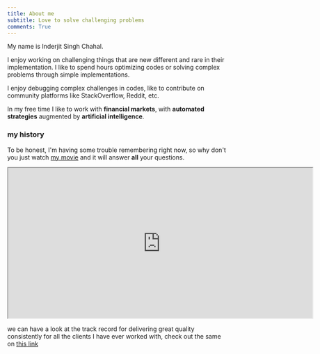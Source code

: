 ```yaml
---
title: About me
subtitle: Love to solve challenging problems
comments: True
---
```


My name is Inderjit Singh Chahal. 

I enjoy working on challenging things that are new different and rare in their implementation. I like to spend hours optimizing codes or solving complex problems through simple implementations.

I enjoy debugging complex challenges in codes, like to contribute on community platforms like StackOverflow, Reddit, etc.

In my free time I like to work with **financial markets**, with **automated strategies** augmented by **artificial intelligence**. 

### my history

To be honest, I'm having some trouble remembering right now, so why don't you just watch [my movie](https://youtu.be/yhhCVGBNFMo) and it will answer **all** your questions.

<html>
<body>

<iframe width="700" height="345" src="https://www.youtube.com/embed/yhhCVGBNFMo">
</iframe>

</body>
</html>



we can have a look at the track record for delivering great quality consistently for all the clients I have ever worked with, check out the same on [this link](https://www.upwork.com/freelancers/~01315472f6d23a3c35)
